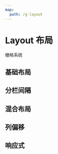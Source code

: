 ```yaml
---
map:
  path: /g-layout
---
```


# Layout 布局

栅格系统

## 基础布局

<demo src="./demo/basic.vue"></demo>

## 分栏间隔

<demo src="./demo/column-spacing.vue"></demo>

## 混合布局

<demo src="./demo/hybrid-layout.vue"></demo>

## 列偏移

<demo src="./demo/column-offset.vue"></demo>

## 响应式

<demo src="./demo/responsive-layout.vue"></demo>
